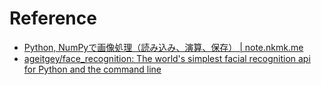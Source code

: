 # Reference

* [Python, NumPyで画像処理（読み込み、演算、保存） | note.nkmk.me](https://note.nkmk.me/python-numpy-image-processing/)
* [ageitgey/face_recognition: The world's simplest facial recognition api for Python and the command line](https://github.com/ageitgey/face_recognition)
